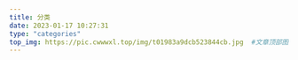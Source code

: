 ```yaml
---
title: 分类
date: 2023-01-17 10:27:31
type: "categories"
top_img: https://pic.cwwwxl.top/img/t01983a9dcb523844cb.jpg  #文章顶部图片
---
```



